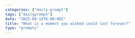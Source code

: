 ```yaml
---
categories: ["daily-prompt"]
tags: ["dailyprompt"]
date: "2025-09-15T6:00:00Z"
title: "What is a moment you wished could last forever?"
type: "prompts"
---
```

